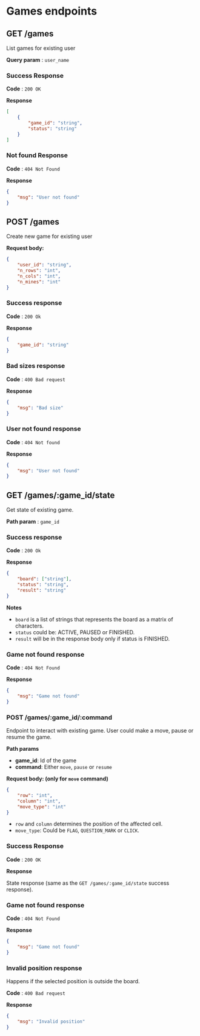 # Games endpoints

## GET /games

List games for existing user

**Query param** : `user_name`


### Success Response

**Code** : `200 OK`

**Response**


```json
[
    {
        "game_id": "string",
        "status": "string"
    }
]
```

### Not found Response

**Code** : `404 Not Found`

**Response**


```json
{
    "msg": "User not found"
}
```

## POST /games
Create new game for existing user

**Request body:**
```json
{
    "user_id": "string",
    "n_rows": "int",
    "n_cols": "int",
    "n_mines": "int"
}
```
### Success response
**Code** : `200 Ok`

**Response**

```json
{
    "game_id": "string"
}
```

### Bad sizes response
**Code** : `400 Bad request`

**Response**

```json
{
    "msg": "Bad size"
}
```

### User not found response
**Code** : `404 Not found`

**Response**

```json
{
    "msg": "User not found"
}
```


## GET /games/:game_id/state

Get state of existing game.

**Path param** : `game_id`

### Success response
**Code** : `200 Ok`

**Response**

```json
{
    "board": ["string"],
    "status": "string",
    "result": "string"
}
```
**Notes**

* `board` is a list of strings that represents the board as a matrix of characters.
* `status` could be: ACTIVE, PAUSED or FINISHED.
* `result` will be in the response
body only if status is FINISHED.

### Game not found response

**Code** : `404 Not Found`

**Response**

```json
{
    "msg": "Game not found"
}
```

### POST /games/:game_id/:command

Endpoint to interact with existing game. User could make a move, pause or resume the game.

**Path params**

* **game_id**: Id of the game
* **command**: Either `move`, `pause` or `resume`

**Request body: (only for `move` command)**
```json
{
    "row": "int",
    "column": "int",
    "move_type": "int"
}
```
* `row` and `column` determines the position of the affected cell.
* `move_type`: Could be `FLAG`, `QUESTION_MARK` or `CLICK`.

### Success Response

**Code** : `200 OK`

**Response**

State response (same as the `GET /games/:game_id/state` success response).

### Game not found response

**Code** : `404 Not Found`

**Response**

```json
{
    "msg": "Game not found"
}
```

### Invalid position response

Happens if the selected position is outside the board.

**Code** : `400 Bad request`

**Response**

```json
{
    "msg": "Invalid position"
}
```